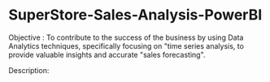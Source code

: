# SuperStore-Sales-Analysis-PowerBI
Objective : To contribute to the success of the business by using Data Analytics techniques, specifically focusing on "time series analysis, to provide valuable insights and accurate "sales forecasting".

Description:
